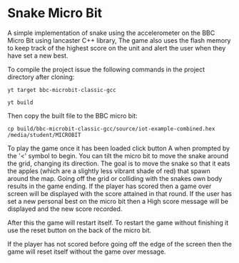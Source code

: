 # Snake Micro Bit
A simple implementation of snake using the accelerometer on the BBC Micro Bit using lancaster C++ library, The game also uses the flash memory to keep track of the highest score on the unit and alert the user when they have set a new best.

To compile the project issue the following commands in the project directory after cloning:

`yt target bbc-microbit-classic-gcc`

`yt build`

Then copy the built file to the BBC micro bit:

`cp build/bbc-microbit-classic-gcc/source/iot-example-combined.hex /media/student/MICROBIT`

To play the game once it has been loaded click button A when prompted by the '<' symbol to begin. You can tilt the micro bit to move the snake around the grid, changing its direction. The goal is to move the snake so that it eats the apples (which are a slightly less vibrant shade of red) that spawn around the map. Going off the grid or colliding with the snakes own body results in the game ending. If the player has scored then a game over screen will be displayed with the score attained in that round. If the user has set a new personal best on the micro bit then a High score message will be displayed and the new score recorded.

After this the game will restart itself. To restart the game without finishing it use the reset button on the back of the micro bit.

If the player has not scored before going off the edge of the screen then the game will reset itself without the game over message.
